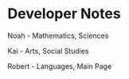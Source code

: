 # Developer Notes
Noah - Mathematics, Sciences

Kai - Arts, Social Studies

Robert - Languages, Main Page
